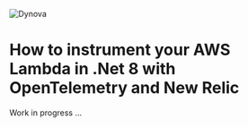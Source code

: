 ![Dynova](https://gitlab.com/softbutterfly/open-source/open-source-office/-/raw/master/assets/dynova/dynova-header-1.png)

# How to instrument your AWS Lambda in .Net 8 with OpenTelemetry and New Relic

Work in progress ...
